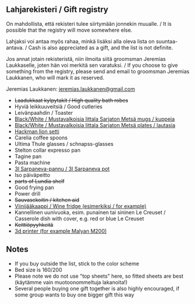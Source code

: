 ## Lahjarekisteri / Gift registry

On mahdollista, että rekisteri tulee siirtymään jonnekin muualle. / It is possible that the registry will move somewhere else.

Lahjaksi voi antaa myös rahaa, minkä lisäksi alla oleva lista on suuntaa-antava. / Cash is also appreciated as a gift, and the list is not definite.

Jos annat jotain rekisteristä, niin ilmoita siitä groomsman Jeremias Laukkaselle, joten hän voi merkitä sen varatuksi. / If you choose to give something from the registry, please send and email to groomsman Jeremias Laukkanen, who will mark it as reserved.

Jeremias Laukkanen: jeremias.laukkanen@gmail.com

- ~~Laadukkaat kylpytakit / High quality bath robes~~
- Hyviä leikkuuveitsiä / Good cutleries
- Leivänpaahdin / Toaster
- [Black/White / Mustavalkoisia Iittala Sarjaton Metsä mugs / kuppeja](https://store.iittala.fi/brandit/iittala/sarjaton-muki-metsa-036-l/p/a018616)
- [Black/White / Mustavalkoisia Iittala Sarjaton Metsä plates / lautasia](https://store.iittala.fi/kattaminen/sarjaton-lautanen-metsa-26-cm/p/a016810)
- [Hackman lion setti](http://www.hackman.fi/Tuotteet/Aterimet/Lion)
- Carelia coffee spoons
- Ultima Thule glasses / schnapss-glasses
- Stelton collar expresso pan
- Tagine pan
- Pasta machine
- [3l Sarpaneva-pannu / 3l Sarpaneva pot](https://store.iittala.fi/kattaminen/ruoanlaitto/sarpaneva-pata-puukahvalla-3-l/p/j300030)
- Iso päiväpeitto
- ~~parts of Lundia shelf~~
- Good frying pan
- Power drill
- ~~Sauvasekoitin / kitchen aid~~
- [Viinijääkaappi / Wine fridge (esimerkiksi / for example)](http://www.caso-germany.com/en/products/cooling/peltier-technology/details/wineduett-21/)
- Kannellinen uunivuoka, esim. punainen tai sininen Le Creuset / Casserole dish with cover, e.g. red or blue Le Creuset
- ~~Keittiöpyyhkeitä~~
- [3d printer (for example Malyan M200)](https://hobbyking.com/en_us/malyan-metal-3d-printer-m200.html?___store=en_us)

## Notes

- If you buy outside the list, stick to the color scheme
- Bed size is 160/200
- Please note we do not use "top sheets" here, so fitted sheets are best (käytämme vain muotoonommeltuja lakanoita!)
- Several people buying one gift together is also highly encouraged, if some group wants to buy one bigger gift this way

